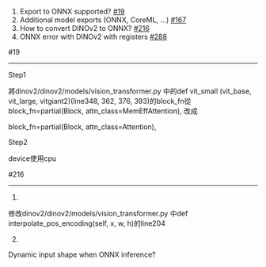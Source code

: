 
1. Export to ONNX supported? [#19](https://github.com/facebookresearch/dinov2/issues/19)
2. Additional model exports (ONNX, CoreML, ...) [#167](https://github.com/facebookresearch/dinov2/issues/167)
3. How to convert DINOv2 to ONNX? [#216](https://github.com/facebookresearch/dinov2/issues/216)
4. ONNX error with DINOv2 with registers [#288](https://github.com/facebookresearch/dinov2/issues/288)

#19

-------------------------------------------------------------------

Step1

將dinov2/dinov2/models/vision_transformer.py 中的def vit_small (vit_base, vit_large, vitgiant2)(line348, 362, 376, 393)的block_fn從 block_fn=partial(Block, attn_class=MemEffAttention), 改成

block_fn=partial(Block, attn_class=Attention),

Step2

device使用cpu

#216

-------------------------------------------------------------------

1.

修改dinov2/dinov2/models/vision_transformer.py 中def interpolate_pos_encoding(self, x, w, h)的line204

2.

Dynamic input shape when ONNX inference?